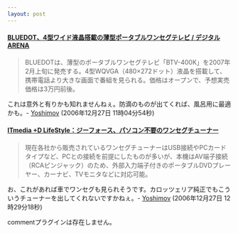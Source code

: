 ```yaml
---
layout: post
---
```

<h4><a href="http://arena.nikkeibp.co.jp/news/20061226/120354/?from=RSS">BLUEDOT、4型ワイド液晶搭載の薄型ポータブルワンセグテレビ / デジタルARENA</a></h4>
<blockquote><p>BLUEDOTは、薄型のポータブルワンセグテレビ「BTV-400K」を2007年2月上旬に発売する。4型WQVGA（480×272ドット）液晶を搭載して、携帯電話より大きな画面で番組を見られる。価格はオープンで、予想実売価格は3万円前後。</p>
</blockquote>
<p>これは意外と有りかも知れませんねぇ。防滴のものが出てくれば、風呂用に最適かも。- <a href="/?page=Yoshimov" class="wikipage">Yoshimov</a> (2006年12月27日 11時04分54秒)</p>
<h4><a href="http://plusd.itmedia.co.jp/lifestyle/articles/0612/20/news051.html">ITmedia +D LifeStyle：ジーフォース、パソコン不要のワンセグチューナー</a></h4>
<blockquote><p>現在各社から販売されているワンセグチューナーはUSB接続やPCカードタイプなど、PCとの接続を前提にしたものが多いが、本機はAV端子接続（RCAピンジャック）のため、外部入力端子付きのポータブルDVDプレーヤー、カーナビ、TVモニタなどに対応可能。</p>
</blockquote>
<p>お、これがあれば車でワンセグも見られそうです。カロッツェリア純正でもこういうチューナーを出してくれないですかねぇ。- <a href="/?page=Yoshimov" class="wikipage">Yoshimov</a> (2006年12月27日 12時29分18秒)</p>
<p><span class="error">commentプラグインは存在しません。</span> </p>
